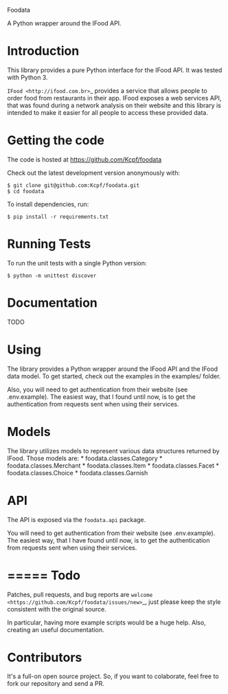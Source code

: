 ﻿Foodata

A Python wrapper around the IFood API.

Introduction
============

This library provides a pure Python interface for the IFood API. It was tested with Python 3.

`IFood <http://ifood.com.br>`_ provides a service that allows people to order food from restaurants in their app. IFood exposes a web services API, that was found during a network analysis on their website and this library is intended to make it easier for all people to access these provided data.

Getting the code
================

The code is hosted at https://github.com/Kcpf/foodata

Check out the latest development version anonymously with:

    $ git clone git@github.com:Kcpf/foodata.git
    $ cd foodata

To install dependencies, run:

    $ pip install -r requirements.txt

Running Tests
=============
To run the unit tests with a single Python version:

    $ python -m unittest discover

Documentation
=============
TODO

Using
=====

The library provides a Python wrapper around the IFood API and the IFood data model. To get started, check out the examples in the examples/ folder.

Also, you will need to get authentication from their website (see .env.example). The easiest way, that I found until now, is to get the authentication from requests sent when using their services. 

Models
=====

The library utilizes models to represent various data structures returned by IFood. Those models are:
    * foodata.classes.Category
    * foodata.classes.Merchant
    * foodata.classes.Item
    * foodata.classes.Facet
    * foodata.classes.Choice
    * foodata.classes.Garnish

API
=====

The API is exposed via the ``foodata.api`` package.

You will need to get authentication from their website (see .env.example). The easiest way, that I have found until now, is to get the authentication from requests sent when using their services. 

=====
Todo
=====

Patches, pull requests, and bug reports are `welcome <https://github.com/Kcpf/foodata/issues/new>`_, just please keep the style consistent with the original source.

In particular, having more example scripts would be a huge help. Also, creating an useful documentation.

Contributors
=====

It's a full-on open source project. So, if you want to colaborate, feel free to fork our repository and send a PR. 
